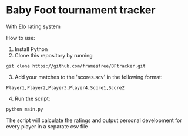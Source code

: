 # Baby Foot tournament tracker
With Elo rating system

How to use:
1. Install Python
2. Clone this repository by running
```
git clone https://github.com/framesfree/BFtracker.git
```
3. Add your matches to the 'scores.scv' in the following format:
```
Player1,Player2,Player3,Player4,Score1,Score2
```
4. Run the script:
```
python main.py
```

The script will calculate the ratings and output personal development for every player in a separate csv file 
